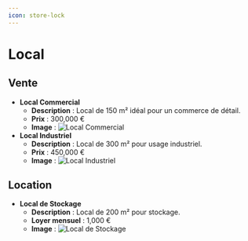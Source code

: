 ```yaml
---
icon: store-lock
---
```


# Local

## Vente

* **Local Commercial**
  * **Description** : Local de 150 m² idéal pour un commerce de détail.
  * **Prix** : 300,000 €
  * **Image** : ![Local Commercial](https://github.com/Jefedi/ImmoWiki/blob/main/assets/local_commercial.jpg)
* **Local Industriel**
  * **Description** : Local de 300 m² pour usage industriel.
  * **Prix** : 450,000 €
  * **Image** : ![Local Industriel](https://github.com/Jefedi/ImmoWiki/blob/main/assets/local_industriel.jpg)

## Location

* **Local de Stockage**
  * **Description** : Local de 200 m² pour stockage.
  * **Loyer mensuel** : 1,000 €
  * **Image** : ![Local de Stockage](https://github.com/Jefedi/ImmoWiki/blob/main/assets/local_stockage.jpg)
